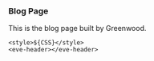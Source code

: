 ### Blog Page

This is the blog page built by Greenwood.

```render
<style>${CSS}</style>
<eve-header></eve-header>
```